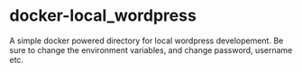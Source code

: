 # docker-local_wordpress
A simple docker powered directory for local wordpress developement. Be sure to change the environment variables, and change password, username etc.
